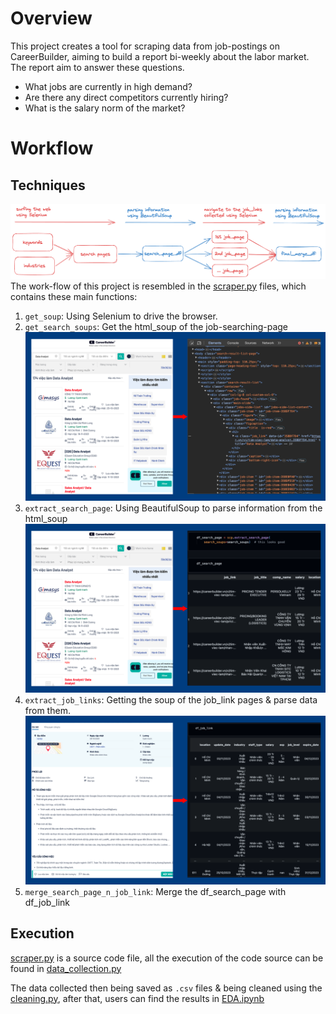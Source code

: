 # Overview

This project creates a tool for scraping data from job-postings on CareerBuilder, aiming to build a report bi-weekly about the labor market. The report aim to answer these questions.

- What jobs are currently in high demand?
- Are there any direct competitors currently hiring?
- What is the salary norm of the market?

# Workflow

## Techniques

![Alt text](figures/full-process.png)
The work-flow of this project is resembled in the [scraper.py](src/scraper.py) files, which contains these main functions:

1. `get_soup`: Using Selenium to drive the browser.
2. `get_search_soups`: Get the html_soup of the job-searching-page
    ![Alt text](figures/work-flow1.png)
3. `extract_search_page`: Using BeautifulSoup to parse information from the html_soup
    ![Alt text](figures/work-flow2.png)
4. `extract_job_links`: Getting the soup of the job_link pages & parse data from them.
    ![Alt text](figures/work-flow3.png)
5. `merge_search_page_n_job_link`: Merge the df_search_page with df_job_link

## Execution

[scraper.py](src/scraper.py) is a source code file, all the execution of the code source can be found in [data_collection.py](src/data_collection.py)

The data collected then being saved as `.csv` files & being cleaned using the [cleaning.py](src/cleaning.py), after that, users can find the results in [EDA.ipynb](notebooks/EDA.ipynb)
